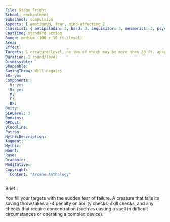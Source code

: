 ```yaml
---
File: Stage Fright
School: enchantment
Subschool: compulsion
Aspects: [ emotionUM, fear, mind-affecting ]
ClassList: { antipaladin: 3, bard: 3, inquisitor: 3, mesmerist: 3, psychic: 3, sorcerer: 3, wizard: 3, witch: 3 }
CastTime: standard action
Range: medium (100 + 10 ft./level)
Area: 
Effect: 
Targets: 1 creature/level, no two of which may be more than 30 ft. apart
Duration: 1 round/level
Dismissible: 
Shapeable: 
SavingThrow: Will negates
SR: yes
Components:
  V: yes
  S: yes
  M: 
  F: 
  DF: 
Deity: 
SLALevel: 3
Domains: 
GPCost: 
Bloodline: 
Patron: 
MythicDescription: 
Augment: 
Mythic: 
Haunt: 
Ruse: 
Draconic: 
Meditative: 
Copyright:
  Content: "Arcane Anthology"
---
```

Brief:: 

You fill your targets with the sudden fear of failure. A creature that fails its saving throw takes a -4 penalty on ability checks, skill checks, and any checks that require concentration (such as casting a spell in difficult circumstances or operating a complex device).
